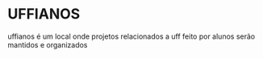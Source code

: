 # UFFIANOS

uffianos é um local onde projetos relacionados a uff feito por alunos serão mantidos e organizados
